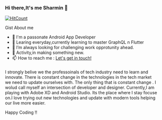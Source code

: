 ### Hi there,It's me Sharmin 👋

[![HitCount](http://hits.dwyl.com/sharminnipu/sharminnipu.svg)](http://hits.dwyl.com/sharminnipu/sharminnipu)

Gist About me

- 🔭 I'm a passonate Android App Developer
- 🌱 Learing everyday,currently learning to master GraphQL n Flutter
- 👯 I’m always looking  for challenging work opprotunity ahead.
- 🤔 Activity,in making something new.
- 📫 How to reach me : <a href="mailto:sharminnipu41@gmail.com">Let's get in touch!</a>

###

I strongly belive we the professoinals of tech industry need to learn and innovate. There is constant change in the technologies in the tech market  we need to update ourselves with. The only thing that is constant change . I wolud call myself an intersection of developer and designer. Currently,I am playing with Adobe XD and Android Studio. Its the place where I stay focuse on.I love trying out new technologies and update with modern tools helping our live more easier.

Happy Coding !!


